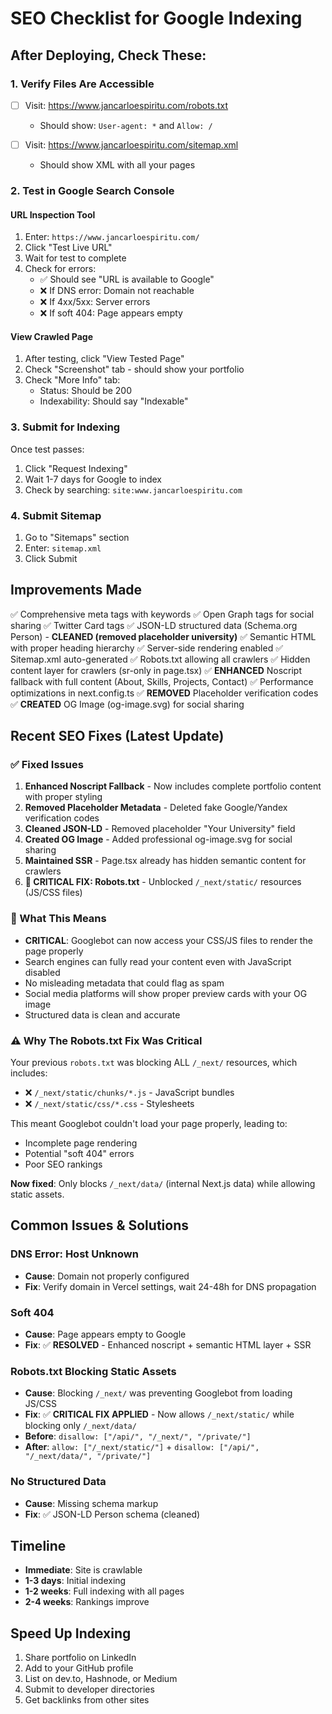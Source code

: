 # SEO Checklist for Google Indexing

## After Deploying, Check These:

### 1. Verify Files Are Accessible
- [ ] Visit: https://www.jancarloespiritu.com/robots.txt
  - Should show: `User-agent: *` and `Allow: /`

- [ ] Visit: https://www.jancarloespiritu.com/sitemap.xml
  - Should show XML with all your pages

### 2. Test in Google Search Console

#### URL Inspection Tool
1. Enter: `https://www.jancarloespiritu.com/`
2. Click "Test Live URL"
3. Wait for test to complete
4. Check for errors:
   - ✅ Should see "URL is available to Google"
   - ❌ If DNS error: Domain not reachable
   - ❌ If 4xx/5xx: Server errors
   - ❌ If soft 404: Page appears empty

#### View Crawled Page
1. After testing, click "View Tested Page"
2. Check "Screenshot" tab - should show your portfolio
3. Check "More Info" tab:
   - Status: Should be 200
   - Indexability: Should say "Indexable"

### 3. Submit for Indexing
Once test passes:
1. Click "Request Indexing"
2. Wait 1-7 days for Google to index
3. Check by searching: `site:www.jancarloespiritu.com`

### 4. Submit Sitemap
1. Go to "Sitemaps" section
2. Enter: `sitemap.xml`
3. Click Submit

## Improvements Made

✅ Comprehensive meta tags with keywords
✅ Open Graph tags for social sharing
✅ Twitter Card tags
✅ JSON-LD structured data (Schema.org Person) - **CLEANED (removed placeholder university)**
✅ Semantic HTML with proper heading hierarchy
✅ Server-side rendering enabled
✅ Sitemap.xml auto-generated
✅ Robots.txt allowing all crawlers
✅ Hidden content layer for crawlers (sr-only in page.tsx)
✅ **ENHANCED** Noscript fallback with full content (About, Skills, Projects, Contact)
✅ Performance optimizations in next.config.ts
✅ **REMOVED** Placeholder verification codes
✅ **CREATED** OG Image (og-image.svg) for social sharing

## Recent SEO Fixes (Latest Update)

### ✅ Fixed Issues
1. **Enhanced Noscript Fallback** - Now includes complete portfolio content with proper styling
2. **Removed Placeholder Metadata** - Deleted fake Google/Yandex verification codes
3. **Cleaned JSON-LD** - Removed placeholder "Your University" field
4. **Created OG Image** - Added professional og-image.svg for social sharing
5. **Maintained SSR** - Page.tsx already has hidden semantic content for crawlers
6. **🔴 CRITICAL FIX: Robots.txt** - Unblocked `/_next/static/` resources (JS/CSS files)

### 🎯 What This Means
- **CRITICAL**: Googlebot can now access your CSS/JS files to render the page properly
- Search engines can fully read your content even with JavaScript disabled
- No misleading metadata that could flag as spam
- Social media platforms will show proper preview cards with your OG image
- Structured data is clean and accurate

### ⚠️ Why The Robots.txt Fix Was Critical
Your previous `robots.txt` was blocking ALL `/_next/` resources, which includes:
- ❌ `/_next/static/chunks/*.js` - JavaScript bundles
- ❌ `/_next/static/css/*.css` - Stylesheets

This meant Googlebot couldn't load your page properly, leading to:
- Incomplete page rendering
- Potential "soft 404" errors
- Poor SEO rankings

**Now fixed**: Only blocks `/_next/data/` (internal Next.js data) while allowing static assets.

## Common Issues & Solutions

### DNS Error: Host Unknown
- **Cause**: Domain not properly configured
- **Fix**: Verify domain in Vercel settings, wait 24-48h for DNS propagation

### Soft 404
- **Cause**: Page appears empty to Google
- **Fix**: ✅ **RESOLVED** - Enhanced noscript + semantic HTML layer + SSR

### Robots.txt Blocking Static Assets
- **Cause**: Blocking `/_next/` was preventing Googlebot from loading JS/CSS
- **Fix**: ✅ **CRITICAL FIX APPLIED** - Now allows `/_next/static/` while blocking only `/_next/data/`
- **Before**: `disallow: ["/api/", "/_next/", "/private/"]`
- **After**: `allow: ["/_next/static/"]` + `disallow: ["/api/", "/_next/data/", "/private/"]`

### No Structured Data
- **Cause**: Missing schema markup
- **Fix**: ✅ JSON-LD Person schema (cleaned)

## Timeline
- **Immediate**: Site is crawlable
- **1-3 days**: Initial indexing
- **1-2 weeks**: Full indexing with all pages
- **2-4 weeks**: Rankings improve

## Speed Up Indexing
1. Share portfolio on LinkedIn
2. Add to your GitHub profile
3. List on dev.to, Hashnode, or Medium
4. Submit to developer directories
5. Get backlinks from other sites
